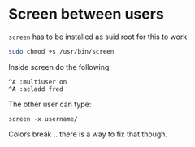 Screen between users
====================

`screen` has to be installed as suid root for this to work

```bash
sudo chmod +s /usr/bin/screen
```

Inside screen do the following:

```
^A :multiuser on
^A :acladd fred
```

The other user can type:

```
screen -x username/
```

Colors break .. there is a way to fix that though.
